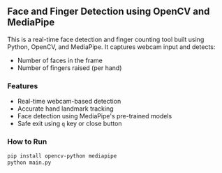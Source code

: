 
## Face and Finger Detection using OpenCV and MediaPipe

This is a real-time face detection and finger counting tool built using Python, OpenCV, and MediaPipe. It captures webcam input and detects:
- Number of faces in the frame
- Number of fingers raised (per hand)

### Features
- Real-time webcam-based detection
- Accurate hand landmark tracking
- Face detection using MediaPipe's pre-trained models
- Safe exit using `q` key or close button

### How to Run
```bash
pip install opencv-python mediapipe
python main.py
